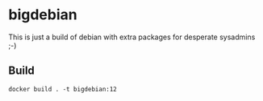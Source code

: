 # bigdebian

This is just a build of debian with extra packages for desperate sysadmins ;-)

## Build

```shell
docker build . -t bigdebian:12
```